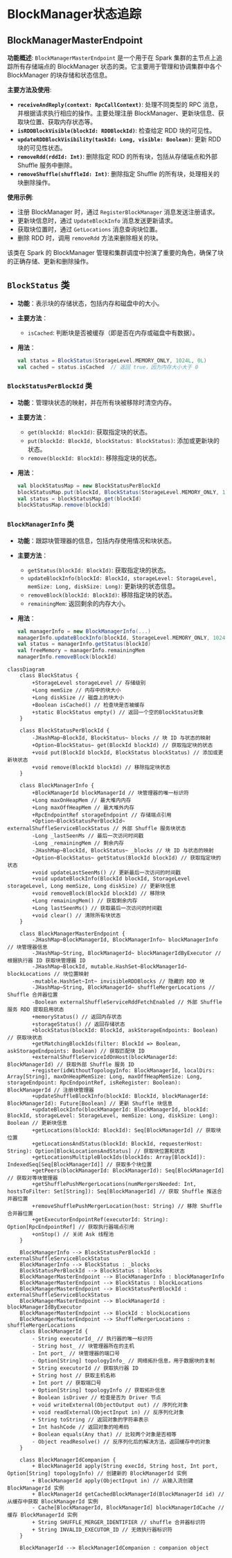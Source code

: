 # BlockManager状态追踪

## BlockManagerMasterEndpoint

**功能概述**:
`BlockManagerMasterEndpoint` 是一个用于在 Spark 集群的主节点上追踪所有存储端点的 BlockManager 状态的类。它主要用于管理和协调集群中各个 BlockManager 的块存储和状态信息。

**主要方法及使用**:

- **`receiveAndReply(context: RpcCallContext)`**: 处理不同类型的 RPC 消息，并根据请求执行相应的操作。主要处理注册 BlockManager、更新块信息、获取块位置、获取内存状态等。
- **`isRDDBlockVisible(blockId: RDDBlockId)`**: 检查给定 RDD 块的可见性。
- **`updateRDDBlockVisibility(taskId: Long, visible: Boolean)`**: 更新 RDD 块的可见性状态。
- **`removeRdd(rddId: Int)`**: 删除指定 RDD 的所有块，包括从存储端点和外部 Shuffle 服务中删除。
- **`removeShuffle(shuffleId: Int)`**: 删除指定 Shuffle 的所有块，处理相关的块删除操作。

**使用示例**:

- 注册 BlockManager 时，通过 `RegisterBlockManager` 消息发送注册请求。
- 更新块信息时，通过 `UpdateBlockInfo` 消息发送更新请求。
- 获取块位置时，通过 `GetLocations` 消息查询块位置。
- 删除 RDD 时，调用 `removeRdd` 方法来删除相关的块。

该类在 Spark 的 BlockManager 管理和集群调度中扮演了重要的角色，确保了块的正确存储、更新和删除操作。

## `BlockStatus` 类

- **功能**：表示块的存储状态，包括内存和磁盘中的大小。
- **主要方法**：
  
  - `isCached`: 判断块是否被缓存（即是否在内存或磁盘中有数据）。
- **用法**：
  
  ```scala
  val status = BlockStatus(StorageLevel.MEMORY_ONLY, 1024L, 0L)
  val cached = status.isCached  // 返回 true，因为内存大小大于 0
  ```

### `BlockStatusPerBlockId` 类

- **功能**：管理块状态的映射，并在所有块被移除时清空内存。
- **主要方法**：
  
  - `get(blockId: BlockId)`: 获取指定块的状态。
  - `put(blockId: BlockId, blockStatus: BlockStatus)`: 添加或更新块的状态。
  - `remove(blockId: BlockId)`: 移除指定块的状态。
- **用法**：
  
  ```scala
  val blockStatusMap = new BlockStatusPerBlockId
  blockStatusMap.put(blockId, BlockStatus(StorageLevel.MEMORY_ONLY, 1024L, 0L))
  val status = blockStatusMap.get(blockId)
  blockStatusMap.remove(blockId)
  ```

### `BlockManagerInfo` 类

- **功能**：跟踪块管理器的信息，包括内存使用情况和块状态。
- **主要方法**：
  
  - `getStatus(blockId: BlockId)`: 获取指定块的状态。
  - `updateBlockInfo(blockId: BlockId, storageLevel: StorageLevel, memSize: Long, diskSize: Long)`: 更新块的状态信息。
  - `removeBlock(blockId: BlockId)`: 移除指定块的状态。
  - `remainingMem`: 返回剩余的内存大小。
- **用法**：
  
  ```scala
  val managerInfo = new BlockManagerInfo(...)
  managerInfo.updateBlockInfo(blockId, StorageLevel.MEMORY_ONLY, 1024L, 0L)
  val status = managerInfo.getStatus(blockId)
  val freeMemory = managerInfo.remainingMem
  managerInfo.removeBlock(blockId)
  ```

```mermaid
classDiagram
    class BlockStatus {
        +StorageLevel storageLevel // 存储级别
        +Long memSize // 内存中的块大小
        +Long diskSize // 磁盘上的块大小
        +Boolean isCached() // 检查块是否被缓存
        +static BlockStatus empty() // 返回一个空的BlockStatus对象
    }

    class BlockStatusPerBlockId {
        -JHashMap~BlockId, BlockStatus~ blocks // 块 ID 与状态的映射
        +Option~BlockStatus~ get(BlockId blockId) // 获取指定块的状态
        +void put(BlockId blockId, BlockStatus blockStatus) // 添加或更新块状态
        +void remove(BlockId blockId) // 移除指定块状态
    }

    class BlockManagerInfo {
        +BlockManagerId blockManagerId // 块管理器的唯一标识符
        +Long maxOnHeapMem // 最大堆内内存
        +Long maxOffHeapMem // 最大堆外内存
        +RpcEndpointRef storageEndpoint // 存储端点引用
        +Option~BlockStatusPerBlockId~ externalShuffleServiceBlockStatus // 外部 Shuffle 服务块状态
        -Long _lastSeenMs // 最后一次访问时间戳
        -Long _remainingMem // 剩余内存
        -JHashMap~BlockId, BlockStatus~ _blocks // 块 ID 与状态的映射
        +Option~BlockStatus~ getStatus(BlockId blockId) // 获取指定块的状态
        +void updateLastSeenMs() // 更新最后一次访问的时间戳
        +void updateBlockInfo(BlockId blockId, StorageLevel storageLevel, Long memSize, Long diskSize) // 更新块信息
        +void removeBlock(BlockId blockId) // 移除块
        +Long remainingMem() // 获取剩余内存
        +Long lastSeenMs() // 获取最后一次访问的时间戳
        +void clear() // 清除所有块状态
    }

    class BlockManagerMasterEndpoint {
        -JHashMap~BlockManagerId, BlockManagerInfo~ blockManagerInfo // 块管理器信息
        -JHashMap~String, BlockManagerId~ blockManagerIdByExecutor // 根据执行器 ID 获取块管理器 ID
        -JHashMap~BlockId, mutable.HashSet~BlockManagerId~ blockLocations // 块位置映射
        -mutable.HashSet~Int~ invisibleRDDBlocks // 隐藏的 RDD 块
        -JHashMap~String, BlockManagerId~ shuffleMergerLocations // Shuffle 合并器位置
        -Boolean externalShuffleServiceRddFetchEnabled // 外部 Shuffle 服务 RDD 提取启用状态
        +memoryStatus() // 返回内存状态
        +storageStatus() // 返回存储状态
        +blockStatus(blockId: BlockId, askStorageEndpoints: Boolean) // 获取块状态
        +getMatchingBlockIds(filter: BlockId => Boolean, askStorageEndpoints: Boolean) // 获取匹配块 ID
        +externalShuffleServiceIdOnHost(blockManagerId: BlockManagerId) // 获取外部 Shuffle 服务 ID
        +register(idWithoutTopologyInfo: BlockManagerId, localDirs: Array[String], maxOnHeapMemSize: Long, maxOffHeapMemSize: Long, storageEndpoint: RpcEndpointRef, isReRegister: Boolean): BlockManagerId // 注册块管理器
        +updateShuffleBlockInfo(blockId: BlockId, blockManagerId: BlockManagerId): Future[Boolean] // 更新 Shuffle 块信息
        +updateBlockInfo(blockManagerId: BlockManagerId, blockId: BlockId, storageLevel: StorageLevel, memSize: Long, diskSize: Long): Boolean // 更新块信息
        +getLocations(blockId: BlockId): Seq[BlockManagerId] // 获取块位置
        +getLocationsAndStatus(blockId: BlockId, requesterHost: String): Option[BlockLocationsAndStatus] // 获取块位置和状态
        +getLocationsMultipleBlockIds(blockIds: Array[BlockId]): IndexedSeq[Seq[BlockManagerId]] // 获取多个块位置
        +getPeers(blockManagerId: BlockManagerId): Seq[BlockManagerId] // 获取对等块管理器
        +getShufflePushMergerLocations(numMergersNeeded: Int, hostsToFilter: Set[String]): Seq[BlockManagerId] // 获取 Shuffle 推送合并器位置
        +removeShufflePushMergerLocation(host: String) // 移除 Shuffle 合并器位置
        +getExecutorEndpointRef(executorId: String): Option[RpcEndpointRef] // 获取执行器端点引用
        +onStop() // 关闭 Ask 线程池
    }

    BlockManagerInfo --> BlockStatusPerBlockId : externalShuffleServiceBlockStatus
    BlockManagerInfo --> BlockStatus : _blocks
    BlockStatusPerBlockId --> BlockStatus : blocks
    BlockManagerMasterEndpoint --> BlockManagerInfo : blockManagerInfo
    BlockManagerMasterEndpoint --> BlockStatus : blockLocations
    BlockManagerMasterEndpoint --> BlockStatusPerBlockId : externalShuffleServiceBlockStatus
    BlockManagerMasterEndpoint --> BlockManagerId : blockManagerIdByExecutor
    BlockManagerMasterEndpoint --> BlockId : blockLocations
    BlockManagerMasterEndpoint --> ShuffleMergerLocations : shuffleMergerLocations
    class BlockManagerId {
        - String executorId_ // 执行器的唯一标识符
        - String host_ // 块管理器所在的主机
        - Int port_ // 块管理器的端口号
        - Option[String] topologyInfo_ // 网络拓扑信息，用于数据块的复制
        + String executorId // 获取执行器 ID
        + String host // 获取主机名称
        + Int port // 获取端口号
        + Option[String] topologyInfo // 获取拓扑信息
        + Boolean isDriver // 检查是否为 Driver 节点
        + void writeExternal(ObjectOutput out) // 序列化对象
        + void readExternal(ObjectInput in) // 反序列化对象
        + String toString // 返回对象的字符串表示
        + Int hashCode // 返回对象的哈希码
        + Boolean equals(Any that) // 比较两个对象是否相等
        - Object readResolve() // 反序列化后的解决方法，返回缓存中的对象
    }

    class BlockManagerIdCompanion {
        + BlockManagerId apply(String execId, String host, Int port, Option[String] topologyInfo) // 创建新的 BlockManagerId 实例
        + BlockManagerId apply(ObjectInput in) // 从输入流创建 BlockManagerId 实例
        + BlockManagerId getCachedBlockManagerId(BlockManagerId id) // 从缓存中获取 BlockManagerId 实例
        - Cache[BlockManagerId, BlockManagerId] blockManagerIdCache // 缓存 BlockManagerId 实例
        + String SHUFFLE_MERGER_IDENTIFIER // shuffle 合并器标识符
        + String INVALID_EXECUTOR_ID // 无效执行器标识符
    }

    BlockManagerId --> BlockManagerIdCompanion : companion object

   
```

